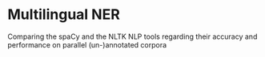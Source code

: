 # Multilingual NER
Comparing the spaCy and the NLTK NLP tools regarding their accuracy and performance on parallel (un-)annotated corpora
